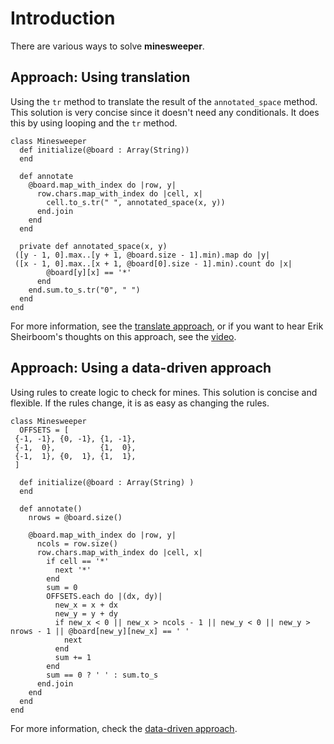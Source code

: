 # Introduction

There are various ways to solve **minesweeper**.

## Approach: Using translation

Using the `tr` method to translate the result of the `annotated_space` method.
This solution is very concise since it doesn't need any conditionals.
It does this by using looping and the `tr` method.

```crystal
class Minesweeper
  def initialize(@board : Array(String))
  end

  def annotate
    @board.map_with_index do |row, y|
      row.chars.map_with_index do |cell, x|
        cell.to_s.tr(" ", annotated_space(x, y))
      end.join
    end
  end

  private def annotated_space(x, y)
 ([y - 1, 0].max..[y + 1, @board.size - 1].min).map do |y|
 ([x - 1, 0].max..[x + 1, @board[0].size - 1].min).count do |x|
        @board[y][x] == '*'
      end
    end.sum.to_s.tr("0", " ")
  end
end
```

For more information, see the [translate approach][approach-translate], or if you want to hear Erik Sheirboom's thoughts on this approach, see the [video][video-translate].

## Approach: Using a data-driven approach

Using rules to create logic to check for mines.
This solution is concise and flexible. If the rules change, it is as easy as changing the rules.

```crystal
class Minesweeper
  OFFSETS = [
 {-1, -1}, {0, -1}, {1, -1},
 {-1,  0},          {1,  0},
 {-1,  1}, {0,  1}, {1,  1},
 ]

  def initialize(@board : Array(String) )
  end

  def annotate()
    nrows = @board.size()
    
    @board.map_with_index do |row, y|
      ncols = row.size()
      row.chars.map_with_index do |cell, x|
        if cell == '*'
          next '*'
        end
        sum = 0
        OFFSETS.each do |(dx, dy)|
          new_x = x + dx
          new_y = y + dy
          if new_x < 0 || new_x > ncols - 1 || new_y < 0 || new_y > nrows - 1 || @board[new_y][new_x] == ' '
            next
          end
          sum += 1
        end
        sum == 0 ? ' ' : sum.to_s
      end.join
    end
  end
end
```

For more information, check the [data-driven approach][approach-data-driven].

[approach-data-driven]: https://exercism.org/tracks/crystal/exercises/minesweeper/approaches/data-driven
[approach-translate]: https://exercism.org/tracks/crystal/exercises/minesweeper/approaches/translate
[video-translate]: https://youtu.be/dLT2h2hODhs?t=951
